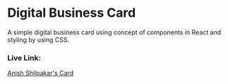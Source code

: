 # Digital Business Card
A simple digital business card using concept of components in React and styling by using CSS.

### Live Link:
[Anish Shilpakar's Card](https://www.shilpakar-anish.info.np/)
